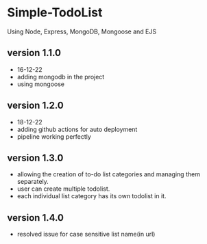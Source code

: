 # Simple-TodoList

Using Node, Express, MongoDB, Mongoose and EJS

## version 1.1.0

- 16-12-22
- adding mongodb in the project
- using mongoose

## version 1.2.0

- 18-12-22
- adding github actions for auto deployment
- pipeline working perfectly

## version 1.3.0

- allowing the creation of to-do list categories and managing them separately.
- user can create multiple todolist.
- each individual list category has its own todolist in it.

## version 1.4.0

- resolved issue for case sensitive list name(in url)

